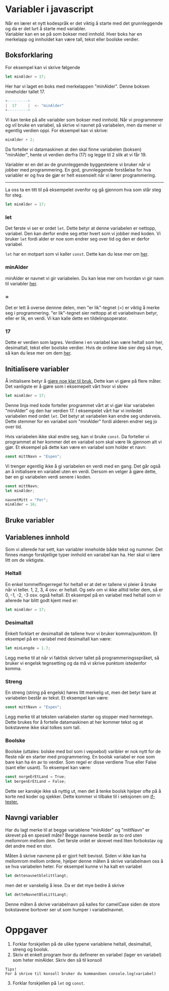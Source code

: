 # Variabler i javascript

Når en lærer et nytt kodespråk er det viktig å starte med det grunnleggende og da er det lurt å starte med variabler. \
Variabler kan en se på som bokser med innhold. Hver boks har en merkelapp og innholdet kan være tall, tekst eller boolske verdier.

## Boksforklaring

For eksempel kan vi skrive følgende
```javascript
let minAlder = 17;
```

Her har vi laget en boks med merkelappen "minAlder". Denne boksen inneholder tallet 17.

```lua
+---------+
|  17     |  <- "minAlder"
+---------+
```

Vi kan tenke på alle variabler som bokser med innhold. Når vi programmerer og vil bruke en variabel, så skrive vi navnet på variabelen, men da mener vi egentlig verdien oppi. For eksempel kan vi skrive:

```javascript
minAlder + 2;
```

Da forteller vi datamaskinen at den skal finne variabelen (boksen) "minAlder", hente ut verdien derfra (17) og legge til 2 slik at vi får 19.

Variabler er en del av de grunnleggende byggesteiene vi bruker når vi jobber med programmering. En god, grunnleggende forståelse for hva variabler er og hva de gjør er helt essensielt når vi lærer programmering.

---

La oss ta en titt til på eksempelet ovenfor og gå gjennom hva som står steg for steg.
```javascript
let minAlder = 17;
```

### let
Det første vi ser er ordet `let`. Dette betyr at denne variabelen er nettopp, variabel. Den kan derfor endre seg etter hvert som vi jobber med koden. Vi bruker `let` fordi alder er noe som endrer seg over tid og den er derfor variabel.

`let` har en motpart som vi kaller `const`. Dette kan du lese mer om [her](#initialisere-variabler).

### minAlder
minAlder er navnet vi gir variabelen. Du kan lese mer om hvordan vi gir navn til variabler [her](#navngi-variabler).

### =
Det er lett å overse dennne delen, men "er lik"-tegnet (=) er viktig å merke seg i programmering. "er lik"-tegnet sier nettopp at et variabelnavn betyr, eller er lik, en verdi. Vi kan kalle dette en tildelingsoperator.

### 17
Dette er verdien som lagres. Verdiene i en variabel kan være heltall som her, desimaltall, tekst eller boolske verdier. Hvis de ordene ikke sier deg så mye, så kan du lese mer om dem [her](#typer-variabler).

## Initialisere variabler

Å initialisere betyr å [gjøre noe klar til bruk.](https://naob.no/ordbok/initialisere)
Dette kan vi gjøre på flere måter. Det vanligste er å gjøre som i eksemepelt vårt hvor vi skrev
```javascript
let minAlder = 17;
```
Denne linja med kode forteller programmet vårt at vi gjør klar variabelen "minAlder" og den har verdien 17.
I eksempelet vårt har vi innledet variabelen med ordet `let`. Det betyr at variabelen kan endre seg underveis.
Dette stemmer for en variabel som "minAlder" fordi alderen endrer seg jo over tid. 

Hvis variabelen ikke skal endre seg, kan vi bruke `const`. Da forteller vi programmet
at her kommer det en variabel som skal være lik gjennom alt vi gjør. Et eksempel på dette
kan være en variabel som holder et navn:
```javascript
const mittNavn = "Espen";
```
Vi trenger egentlig ikke å gi variabelen en verdi med en gang. Det går også an å initialisere
en variabel uten en verdi. Dersom en velger å gjøre dette, bør en gi variabelen verdi senere i koden.
```javascript
const mittNavn;
let minAlder;

navnetMitt = "Per";
minAlder = 16;
```

## Bruke variabler

## Variablenes innhold
Som vi allerede har sett, kan variabler inneholde både tekst og nummer. Det finnes mange
forskjellige typer innhold en variabel kan ha. Her skal vi lære litt om de viktigste.

### Heltall
En enkel tommelfingerregel for heltall er at det er tallene vi pleier å bruke når vi teller.
1, 2, 3, 4 osv. er heltall. Og selv om vi ikke alltid teller dem, så er 0, -1, -2, -3 osv. også heltall. Et eksempel på en variabel med heltall som vi allerede har blitt godt kjent med er:
```javascript
let minAlder = 17;
```

### Desimaltall
Enkelt forklart er desimaltall de tallene hvor vi bruker komma/punktom.
Et eksempel på en variabel med desimaltall kan være:
```javascript
let minLengde = 1.7;
```
Legg merke til at når vi faktisk skriver tallet på programmeringsspråket,
så bruker vi engelsk tegnsetting og da må vi skrive punktom istedenfor komma. 

### Streng
En streng (string på engelsk) høres litt merkelig ut, men det betyr bare
at variabelen består av tekst. Et eksempel kan være:
```javascript
const mittNavn = "Espen";
```
Legg merke til at teksten variabelen starter og stopper med hermetegn.
Dette brukes for å fortelle datamaskinen at her kommer tekst og at bokstavene 
ikke skal tolkes som tall.

### Boolske
Boolske (uttales: bolske med bol som i vepsebol) varibler er nok nytt for
de fleste når en starter med programmering. En boolsk variabel er noe som bare
kan ha én av to verdier. Som regel er disse verdiene True eller False (sant eller usant).
To eksempel kan være:
```javascript
const norgeErEtLand = True;
let bergenErEtLand = False;
```
Dette ser kanskje ikke så nyttig ut, men det å tenke boolsk hjelper
ofte på å korte ned koder og sjekker. Dette kommer vi tilbake
til i seksjonen om [if-tester.](kommer)

## Navngi variabler
Har du lagt merke til at begge variablene "minAlder" og "mittNavn" er skrevet på en spesiell måte?
Begge navnene består av to ord uten mellomrom mellom dem. Det første ordet er skrevet
med liten forbokstav og det andre med en stor.

Måten å skrive navnene på er gjort helt bevisst. Siden vi ikke kan ha mellomrom mellom
ordene, hjelper denne måten å skrive variabelnavn oss å se hva variabelen heter.
For eksempel kunne vi ha kalt en variabel
```javascript
let dettenavnetblelittlangt;
```
men det er vanskelig å lese. Da er det mye bedre å skrive
```javascript
let detteNavnetBleLittLangt;
```
Denne måten å skrive variabelnavn på kalles for camelCase siden de store bokstavene bortover
ser ut som humper i variabelnavnet.

# Oppgaver
1) Forklar forskjellen på de ulike typene variablene heltall, desimaltall, streng og boolsk.
2) Skriv et enkelt program hvor du definerer en variabel (lager en variabel) som
heter minAlder. Skriv den så til konsoll
```
Tips!
For å skrive til konsoll bruker du kommandoen console.log(variabel)
```
3) Forklar forskjellen på `let` og `const`.